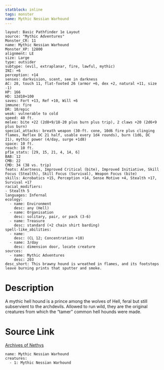 ```yaml
---
statblock: inline
tags: monster
name: Mythic Nessian Warhound
---
```

```statblock
layout: Basic Pathfinder 1e Layout
source: "Mythic Adventures"
Monster_CR: 11
name: Mythic Nessian Warhound
Monster_XP: 12800
alignment: LE
size: Large
type: outsider
subtype: (evil, extraplanar, fire, lawful, mythic)
INI: +6
perception: +14
senses: darkvision, scent, see in darkness
AC: 28, touch 11, flat-footed 26 (armor +6, dex +2, natural +11, size -1)
HP: 166
HD: 12d10+100
saves: Fort +13, Ref +10, Will +6
immune: fire
DR: 10/epic
weak: vulnerable to cold
speed: 40 ft.
melee: bite +22 (2d8+9/18-20 plus burn plus trip), 2 claws +20 (2d6+9 plus burn)
special_attacks: breath weapon (30-ft. cone, 10d6 fire plus clinging flames, Reflex DC 21 half, usable every 1d4 rounds), burn (1d6, DC 21), mythic power (4/day, surge +1d8)
space: 10 ft.
reach: 10 ft.
pf1e_stats: [29, 15, 21, 4, 14, 6]
BAB: 12
CMB: 22
CMD: 34 (38 vs. trip)
feats: Alertness, Improved Critical (bite), Improved Initiative, Skill Focus (Stealth), Skill Focus (Survival), Weapon Focus (bite)
skills: Acrobatics +15, Perception +14, Sense Motive +4, Stealth +17, Survival +17
racial_modifiers:
- Stealth 5
languages: Infernal
ecology:
  - name: Environment
    desc: any (Hell)
  - name: Organisation
    desc: solitary, pair, or pack (3-6)
  - name: Treasure
    desc: standard (+2 chain shirt barding)
spell-like_abilities:
  - name:
    desc: (CL 12; Concentration +10)
  - name: 3/day
    desc: dimension door, locate creature
sources:
  - name: Mythic Adventures
    desc: 203
desc_short: This brawny hound is wreathed in flames, and its footsteps leave burning prints that sputter and smoke.
```
# Description
A mythic hell hound is a prince among the wolves of Hell, feral but still subservient to the archdevils. Allowed to run wild, they are the original creatures from which the “tamer” common hell hounds were made.
# Source Link
[Archives of Nethys](https://aonprd.com/MythicMonsterDisplay.aspx?ItemName=Nessian%20Warhound)
```encounter-table
name: Mythic Nessian Warhound
creatures:
  - 1: Mythic Nessian Warhound
```

